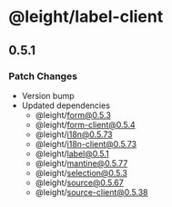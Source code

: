 # @leight/label-client

## 0.5.1

### Patch Changes

- Version bump
- Updated dependencies
  - @leight/form@0.5.3
  - @leight/form-client@0.5.4
  - @leight/i18n@0.5.73
  - @leight/i18n-client@0.5.73
  - @leight/label@0.5.1
  - @leight/mantine@0.5.77
  - @leight/selection@0.5.3
  - @leight/source@0.5.67
  - @leight/source-client@0.5.38
